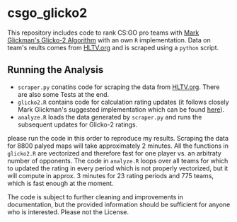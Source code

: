 # csgo_glicko2

This repository includes code to rank CS:GO pro teams with [Mark Glickman's Glicko-2 Algorithm](http://www.glicko.net/glicko.html) with an own `R` implementation. Data on team's reults comes from [HLTV.org](http://www.hltv.org/?pageid=188&statsfilter=0&offset=0) and is scraped using a `python` script.

## Running the Analysis

* `scraper.py` conatins code for scraping the data from [HLTV.org](http://www.hltv.org/). There are also some Tests at the end.
* `glicko2.R` contains code for calculation rating updates (it follows closely Mark Glickman's suggested implementation which can be found [here](http://www.glicko.net/glicko/glicko2.pdf)).
* `analyze.R` loads the data generated by `scraper.py` and runs the subsequent updates for Glicko-2 ratings.

please run the code in this order to reproduce my results. Scraping the data for 8800 palyed maps will take approximately 2 minutes. All the functions in `glicko2.R` are vectorized and therefore fast for one player vs. an arbitraty number of opponents. The code in `analyze.R` loops over all teams for which to updated the rating in every period which is not properly vectorized, but it will compute in approx. 3 minutes for 23 rating periods and 775 teams, which is fast enough at the moment.

The code is subject to further cleaning and improvements in documentation, but the provided information should be sufficient for anyone who is interested. Please not the License.
